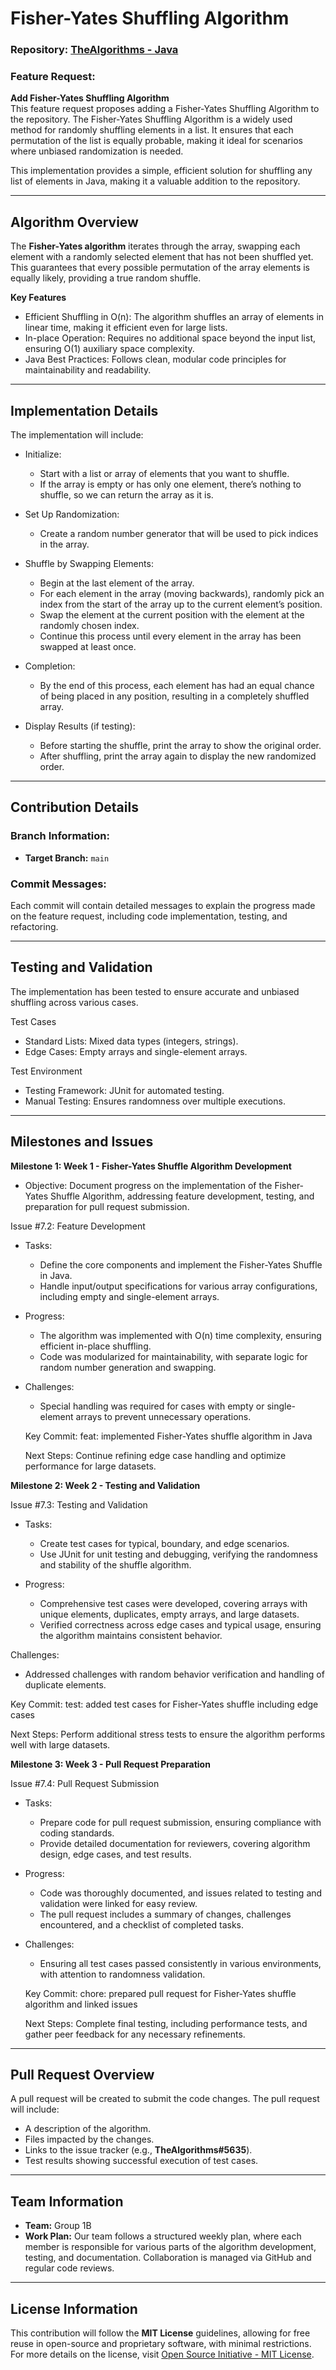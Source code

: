 # Fisher-Yates Shuffling Algorithm

### Repository: [TheAlgorithms - Java](https://github.com/TheAlgorithms/Java)

### Feature Request:
**Add Fisher-Yates Shuffling Algorithm**  
This feature request proposes adding a Fisher-Yates Shuffling Algorithm to the repository. The Fisher-Yates Shuffling Algorithm is a widely used method for randomly shuffling elements in a list. It ensures that each permutation of the list is equally probable, making it ideal for scenarios where unbiased randomization is needed.

This implementation provides a simple, efficient solution for shuffling any list of elements in Java, making it a valuable addition to the repository.

---

## Algorithm Overview

The **Fisher-Yates algorithm** iterates through the array, swapping each element with a randomly selected element that has not been shuffled yet. This guarantees that every possible permutation of the array elements is equally likely, providing a true random shuffle.

**Key Features**
- Efficient Shuffling in O(n): The algorithm shuffles an array of elements in linear time, making it efficient even for large lists.
- In-place Operation: Requires no additional space beyond the input list, ensuring O(1) auxiliary space complexity.
- Java Best Practices: Follows clean, modular code principles for maintainability and readability.

---

## Implementation Details

The implementation will include:
- Initialize:
  - Start with a list or array of elements that you want to shuffle.
  - If the array is empty or has only one element, there’s nothing to shuffle, so we can return the array as it is.
  
- Set Up Randomization:
  - Create a random number generator that will be used to pick indices in the array.

- Shuffle by Swapping Elements:
  - Begin at the last element of the array.
  - For each element in the array (moving backwards), randomly pick an index from the start of the array up to the current element’s position.
  - Swap the element at the current position with the element at the randomly chosen index.
  - Continue this process until every element in the array has been swapped at least once.

- Completion:
  - By the end of this process, each element has had an equal chance of being placed in any position, resulting in a completely shuffled array.

- Display Results (if testing):
  - Before starting the shuffle, print the array to show the original order.
  - After shuffling, print the array again to display the new randomized order.

---

## Contribution Details

### Branch Information:
- **Target Branch:** `main`

### Commit Messages:
Each commit will contain detailed messages to explain the progress made on the feature request, including code implementation, testing, and refactoring.

---

## Testing and Validation

The implementation has been tested to ensure accurate and unbiased shuffling across various cases.

Test Cases
  - Standard Lists: Mixed data types (integers, strings).
  - Edge Cases: Empty arrays and single-element arrays.

Test Environment
  - Testing Framework: JUnit for automated testing.
  - Manual Testing: Ensures randomness over multiple executions.

---

## Milestones and Issues

**Milestone 1: Week 1 - Fisher-Yates Shuffle Algorithm Development**
- Objective: Document progress on the implementation of the Fisher-Yates Shuffle Algorithm, addressing feature development, testing, and preparation for pull request submission.

Issue #7.2: Feature Development
- Tasks:
  - Define the core components and implement the Fisher-Yates Shuffle in Java.
  - Handle input/output specifications for various array configurations, including empty and single-element arrays.

- Progress:
  - The algorithm was implemented with O(n) time complexity, ensuring efficient in-place shuffling.
  - Code was modularized for maintainability, with separate logic for random number generation and swapping.

- Challenges:
  - Special handling was required for cases with empty or single-element arrays to prevent unnecessary operations.

  Key Commit: feat: implemented Fisher-Yates shuffle algorithm in Java

  Next Steps: Continue refining edge case handling and optimize performance for large datasets.


**Milestone 2: Week 2 - Testing and Validation**

Issue #7.3: Testing and Validation
- Tasks:
  - Create test cases for typical, boundary, and edge scenarios.
  - Use JUnit for unit testing and debugging, verifying the randomness and stability of the shuffle algorithm.

- Progress:
  - Comprehensive test cases were developed, covering arrays with unique elements, duplicates, empty arrays, and large datasets.
  - Verified correctness across edge cases and typical usage, ensuring the algorithm maintains consistent behavior.

Challenges:
  - Addressed challenges with random behavior verification and handling of duplicate elements.

  Key Commit: test: added test cases for Fisher-Yates shuffle including edge cases

  Next Steps: Perform additional stress tests to ensure the algorithm performs well with large datasets.


**Milestone 3: Week 3 - Pull Request Preparation**

Issue #7.4: Pull Request Submission
- Tasks:
  - Prepare code for pull request submission, ensuring compliance with coding standards.
  - Provide detailed documentation for reviewers, covering algorithm design, edge cases, and test results.

- Progress:
  - Code was thoroughly documented, and issues related to testing and validation were linked for easy review.
  - The pull request includes a summary of changes, challenges encountered, and a checklist of completed tasks.

- Challenges:
  - Ensuring all test cases passed consistently in various environments, with attention to randomness validation.

  Key Commit: chore: prepared pull request for Fisher-Yates shuffle algorithm and linked issues

  Next Steps: Complete final testing, including performance tests, and gather peer feedback for any necessary refinements.
---

## Pull Request Overview

A pull request will be created to submit the code changes. The pull request will include:
- A description of the algorithm.
- Files impacted by the changes.
- Links to the issue tracker (e.g., **TheAlgorithms#5635**).
- Test results showing successful execution of test cases.

---

## Team Information

- **Team:** Group 1B
- **Work Plan:** Our team follows a structured weekly plan, where each member is responsible for various parts of the algorithm development, testing, and documentation. Collaboration is managed via GitHub and regular code reviews.

---

## License Information

This contribution will follow the **MIT License** guidelines, allowing for free reuse in open-source and proprietary software, with minimal restrictions. For more details on the license, visit [Open Source Initiative - MIT License](https://opensource.org/licenses/MIT).

